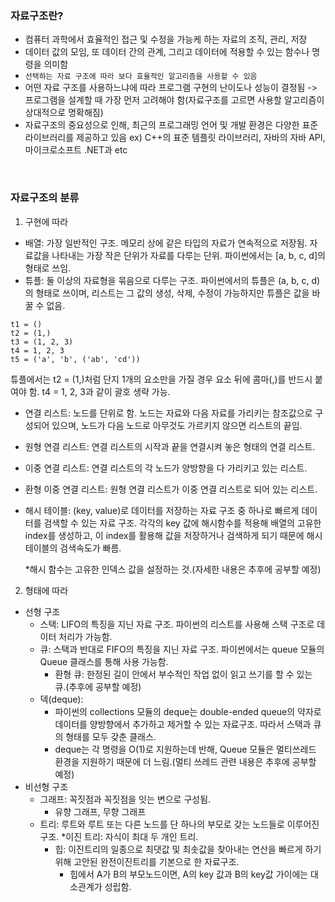 ### 자료구조란?
- 컴퓨터 과학에서 효율적인 접근 및 수정을 가능케 하는 자료의 조직, 관리, 저장
- 데이터 값의 모임, 또 데이터 간의 관계, 그리고 데이터에 적용할 수 있는 함수나 명령을 의미함
- `선택하는 자료 구조에 따라 보다 효율적인 알고리즘을 사용할 수 있음`
- 어떤 자료 구조를 사용하느냐에 따라 프로그램 구현의 난이도나 성능이 결정됨
-> 프로그램을 설계할 때 가장 먼저 고려해야 함(자료구조를 고르면 사용할 알고리즘이 상대적으로 명확해짐)
- 자료구조의 중요성으로 인해, 최근의 프로그래밍 언어 및 개발 환경은 다양한 표준 라이브러리를 제공하고 있음
ex) C++의 표준 템플릿 라이브러리, 자바의 자바 API, 마이크로소프트 .NET과 etc
<br/> 

###  자료구조의 분류

1. 구현에 따라
- 배열: 가장 일반적인 구조. 메모리 상에 같은 타입의 자료가 연속적으로 저장됨. 자료값을 나타내는 가장 작은 단위가 자료를 다루는 단위. 파이썬에서는 [a, b, c, d]의 형태로 쓰임.
- 튜플: 둘 이상의 자료형을 묶음으로 다루는 구조. 파이썬에서의 튜플은 (a, b, c, d)의 형태로 쓰이며, 리스트는 그 값의 생성, 삭제, 수정이 가능하지만 튜플은 값을 바꿀 수 없음.
```
t1 = ()
t2 = (1,)
t3 = (1, 2, 3)
t4 = 1, 2, 3
t5 = ('a', 'b', ('ab', 'cd'))
```
튜플에서는 t2 = (1,)처럼 단지 1개의 요소만을 가질 경우 요소 뒤에 콤마(,)를 반드시 붙여야 함.
t4 = 1, 2, 3과 같이 괄호 생략 가능.

- 연결 리스트: 노드를 단위로 함. 노드는 자료와 다음 자료를 가리키는 참조값으로 구성되어 있으며, 노드가 다음 노드로 아무것도 가르키지 않으면 리스트의 끝임.
- 원형 연결 리스트: 연결 리스트의 시작과 끝을 연결시켜 놓은 형태의 연결 리스트.
- 이중 연결 리스트: 연결 리스트의 각 노드가 양방향을 다 가리키고 있는 리스트.
- 환형 이중 연결 리스트: 원형 연결 리스트가 이중 연결 리스트로 되어 있는 리스트. 
- 해시 테이블: (key, value)로 데이터를 저장하는 자료 구조 중 하나로 빠르게 데이터를 검색할 수 있는 자료 구조. 각각의 key 값에 해시함수를 적용해 배열의 고유한 index를 생성하고, 이 index를 활용해 값을 저장하거나 검색하게 되기 때문에 해시 테이블의 검색속도가 빠름.
  <br/>
  
  *해시 함수는 고유한 인덱스 값을 설정하는 것.(자세한 내용은 추후에 공부할 예정)

2. 형태에 따라
- 선형 구조
  - 스택: LIFO의 특징을 지닌 자료 구조. 파이썬의 리스트를 사용해 스택 구조로 데이터 처리가 가능함.
  - 큐: 스택과 반대로 FIFO의 특징을 지닌 자료 구조. 파이썬에서는 queue 모듈의 Queue 클래스를 통해 사용 가능함.
    - 환형 큐: 한정된 길이 안에서 부수적인 작업 없이 읽고 쓰기를 할 수 있는 큐.(추후에 공부할 예정)
  - 덱(deque): 
    -  파이썬의 collections 모듈의 deque는 double-ended queue의 약자로 데이터를 양방향에서 추가하고 제거할 수 있는 자료구조. 따라서 스택과 큐의 형태를 모두 갖춘 클래스.
    - deque는 각 명령을 O(1)로 지원하는데 반해, Queue 모듈은 멀티쓰레드 환경을 지원하기 때문에 더 느림.(멀티 쓰레드 관련 내용은 추후에 공부할 예정)
- 비선형 구조
  - 그래프: 꼭짓점과 꼭짓점을 잇는 변으로 구성됨.
    - 유향 그래프, 무향 그래프
  - 트리: 루트와 루트 또는 다른 노드를 단 하나의 부모로 갖는 노드들로 이루어진 구조.
     *이진 트리: 자식이 최대 두 개인 트리.
    - 힙: 이진트리의 일종으로 최댓값 및 최솟값을 찾아내는 연산을 빠르게 하기 위해 고안된 완전이진트리를 기본으로 한 자료구조.
      * 힙에서 A가 B의 부모노드이면, A의 key 값과 B의 key값 가이에는 대소관계가 성립함.

